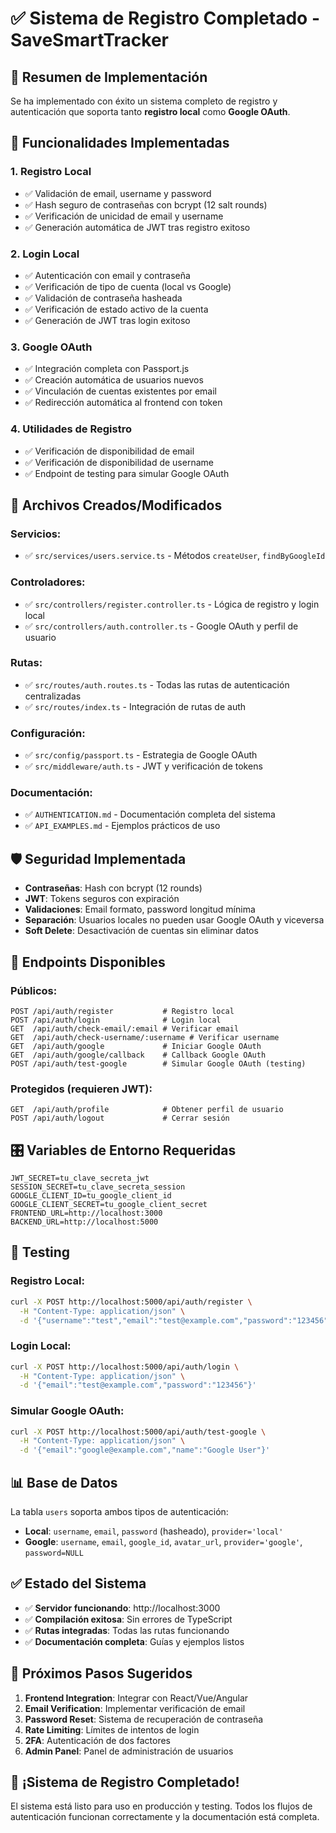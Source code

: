 # ✅ Sistema de Registro Completado - SaveSmartTracker

## 🎯 Resumen de Implementación

Se ha implementado con éxito un sistema completo de registro y autenticación que soporta tanto **registro local** como **Google OAuth**.

## 🚀 Funcionalidades Implementadas

### 1. **Registro Local**
- ✅ Validación de email, username y password
- ✅ Hash seguro de contraseñas con bcrypt (12 salt rounds)
- ✅ Verificación de unicidad de email y username
- ✅ Generación automática de JWT tras registro exitoso

### 2. **Login Local**
- ✅ Autenticación con email y contraseña
- ✅ Verificación de tipo de cuenta (local vs Google)
- ✅ Validación de contraseña hasheada
- ✅ Verificación de estado activo de la cuenta
- ✅ Generación de JWT tras login exitoso

### 3. **Google OAuth**
- ✅ Integración completa con Passport.js
- ✅ Creación automática de usuarios nuevos
- ✅ Vinculación de cuentas existentes por email
- ✅ Redirección automática al frontend con token

### 4. **Utilidades de Registro**
- ✅ Verificación de disponibilidad de email
- ✅ Verificación de disponibilidad de username
- ✅ Endpoint de testing para simular Google OAuth

## 📁 Archivos Creados/Modificados

### Servicios:
- ✅ `src/services/users.service.ts` - Métodos `createUser`, `findByGoogleId`

### Controladores:
- ✅ `src/controllers/register.controller.ts` - Lógica de registro y login local
- ✅ `src/controllers/auth.controller.ts` - Google OAuth y perfil de usuario

### Rutas:
- ✅ `src/routes/auth.routes.ts` - Todas las rutas de autenticación centralizadas
- ✅ `src/routes/index.ts` - Integración de rutas de auth

### Configuración:
- ✅ `src/config/passport.ts` - Estrategia de Google OAuth
- ✅ `src/middleware/auth.ts` - JWT y verificación de tokens

### Documentación:
- ✅ `AUTHENTICATION.md` - Documentación completa del sistema
- ✅ `API_EXAMPLES.md` - Ejemplos prácticos de uso

## 🛡️ Seguridad Implementada

- **Contraseñas**: Hash con bcrypt (12 rounds)
- **JWT**: Tokens seguros con expiración
- **Validaciones**: Email formato, password longitud mínima
- **Separación**: Usuarios locales no pueden usar Google OAuth y viceversa
- **Soft Delete**: Desactivación de cuentas sin eliminar datos

## 🔗 Endpoints Disponibles

### Públicos:
```
POST /api/auth/register           # Registro local
POST /api/auth/login              # Login local
GET  /api/auth/check-email/:email # Verificar email
GET  /api/auth/check-username/:username # Verificar username
GET  /api/auth/google             # Iniciar Google OAuth
GET  /api/auth/google/callback    # Callback Google OAuth
POST /api/auth/test-google        # Simular Google OAuth (testing)
```

### Protegidos (requieren JWT):
```
GET  /api/auth/profile            # Obtener perfil de usuario
POST /api/auth/logout             # Cerrar sesión
```

## 🎛️ Variables de Entorno Requeridas

```env
JWT_SECRET=tu_clave_secreta_jwt
SESSION_SECRET=tu_clave_secreta_session
GOOGLE_CLIENT_ID=tu_google_client_id
GOOGLE_CLIENT_SECRET=tu_google_client_secret
FRONTEND_URL=http://localhost:3000
BACKEND_URL=http://localhost:5000
```

## 🧪 Testing

### Registro Local:
```bash
curl -X POST http://localhost:5000/api/auth/register \
  -H "Content-Type: application/json" \
  -d '{"username":"test","email":"test@example.com","password":"123456"}'
```

### Login Local:
```bash
curl -X POST http://localhost:5000/api/auth/login \
  -H "Content-Type: application/json" \
  -d '{"email":"test@example.com","password":"123456"}'
```

### Simular Google OAuth:
```bash
curl -X POST http://localhost:5000/api/auth/test-google \
  -H "Content-Type: application/json" \
  -d '{"email":"google@example.com","name":"Google User"}'
```

## 📊 Base de Datos

La tabla `users` soporta ambos tipos de autenticación:
- **Local**: `username`, `email`, `password` (hasheado), `provider='local'`
- **Google**: `username`, `email`, `google_id`, `avatar_url`, `provider='google'`, `password=NULL`

## ✅ Estado del Sistema

- ✅ **Servidor funcionando**: http://localhost:3000
- ✅ **Compilación exitosa**: Sin errores de TypeScript
- ✅ **Rutas integradas**: Todas las rutas funcionando
- ✅ **Documentación completa**: Guías y ejemplos listos

## 🎯 Próximos Pasos Sugeridos

1. **Frontend Integration**: Integrar con React/Vue/Angular
2. **Email Verification**: Implementar verificación de email
3. **Password Reset**: Sistema de recuperación de contraseña
4. **Rate Limiting**: Límites de intentos de login
5. **2FA**: Autenticación de dos factores
6. **Admin Panel**: Panel de administración de usuarios

## 🎉 ¡Sistema de Registro Completado!

El sistema está listo para uso en producción y testing. Todos los flujos de autenticación funcionan correctamente y la documentación está completa.
